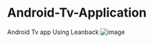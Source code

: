# Android-Tv-Application
Android Tv app Using Leanback
![image](https://user-images.githubusercontent.com/42887995/157186844-3f36e274-aad1-4681-896e-03f6beca693b.png)
